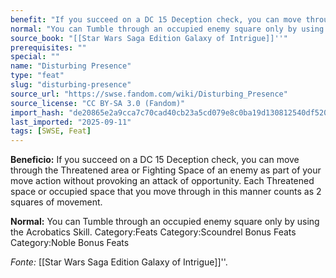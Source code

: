 ```yaml
---
benefit: "If you succeed on a DC 15 Deception check, you can move through the Threatened area or Fighting Space of an enemy as part of your move action without provoking an attack of opportunity. Each Threatened space or occupied space that you move through in this manner counts as 2 squares of movement."
normal: "You can Tumble through an occupied enemy square only by using the Acrobatics Skill. Category:Feats Category:Scoundrel Bonus Feats Category:Noble Bonus Feats"
source_book: "[[Star Wars Saga Edition Galaxy of Intrigue]]''"
prerequisites: ""
special: ""
name: "Disturbing Presence"
type: "feat"
slug: "disturbing-presence"
source_url: "https://swse.fandom.com/wiki/Disturbing_Presence"
source_license: "CC BY-SA 3.0 (Fandom)"
import_hash: "de20865e2a9cca7c70cad40cb23a5cd079e8c0ba19d130812540df520ac2b49f"
last_imported: "2025-09-11"
tags: [SWSE, Feat]
---
```

**Beneficio:** If you succeed on a DC 15 Deception check, you can move through the Threatened area or Fighting Space of an enemy as part of your move action without provoking an attack of opportunity. Each Threatened space or occupied space that you move through in this manner counts as 2 squares of movement.

**Normal:** You can Tumble through an occupied enemy square only by using the Acrobatics Skill. Category:Feats Category:Scoundrel Bonus Feats Category:Noble Bonus Feats

*Fonte:* [[Star Wars Saga Edition Galaxy of Intrigue]]''.